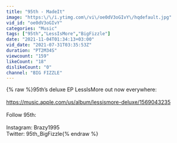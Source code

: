 ```yaml
---
title: "95th - MadeIt"
image: "https:\/\/i.ytimg.com\/vi\/oe0dV3oGIvY\/hqdefault.jpg"
vid_id: "oe0dV3oGIvY"
categories: "Music"
tags: ["95th","LessIsMore","BigFizzle"]
date: "2021-11-04T01:34:13+03:00"
vid_date: "2021-07-31T03:35:53Z"
duration: "PT2M34S"
viewcount: "159"
likeCount: "18"
dislikeCount: "0"
channel: "BIG FIZZLE"
---
```

{% raw %}95th’s deluxe EP LessIsMore out now everywhere:<br /><br /><a rel="nofollow" target="blank" href="https://music.apple.com/us/album/lessismore-deluxe/1569043235">https://music.apple.com/us/album/lessismore-deluxe/1569043235</a><br /><br />Follow 95th:<br /><br />Instagram: Brazy1995<br />Twitter: 95th_BigFizzle{% endraw %}
